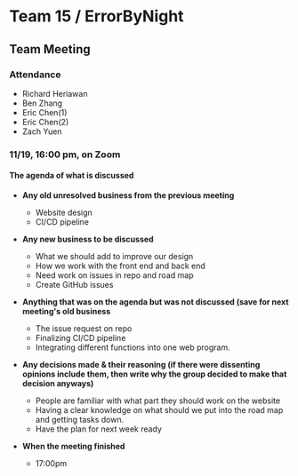 # Team 15 / ErrorByNight
## Team Meeting 
### Attendance
- Richard Heriawan
- Ben Zhang
- Eric Chen(1)
- Eric Chen(2)
- Zach Yuen
  
### 11/19,  16:00 pm, on Zoom
  
#### The agenda of what is discussed
- **Any old unresolved business from the previous meeting**
    - Website design
    - CI/CD pipeline
- **Any new business to be discussed**
    - What we should add to improve our design 
    - How we work with the front end and back end
    - Need work on issues in repo and road map
    - Create GitHub issues

- **Anything that was on the agenda but was not discussed (save for next meeting's old business**
    - The issue request on repo
    - Finalizing CI/CD pipeline
    - Integrating different functions into one web program.
   
- **Any decisions made & their reasoning (if there were dissenting opinions include them, then write why the group decided to make that decision anyways)**
    - People are familiar with what part they should work on the website
    - Having a clear knowledge on what should we put into the road map and getting tasks down.
    - Have the plan for next week ready
    
- **When the meeting finished**
    - 17:00pm
